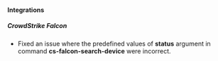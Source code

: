 
#### Integrations
##### CrowdStrike Falcon
- Fixed an issue where the predefined values of **status** argument in command **cs-falcon-search-device** were incorrect.
